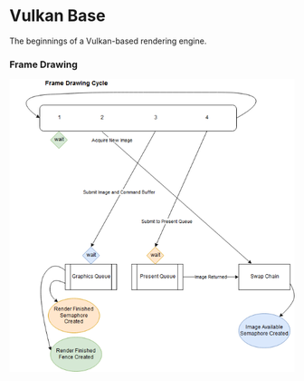 # Vulkan Base

The beginnings of a Vulkan-based rendering engine.

### Frame Drawing
![alt text](docs/vulkan-frame-drawing.png)